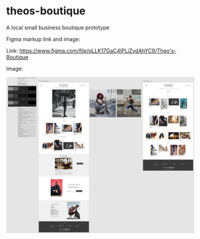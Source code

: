 # theos-boutique
A local small business boutique prototype

Figma markup link and image:

Link: https://www.figma.com/file/qLLK17GaC4lPLiZvdAhYC9/Theo's-Boutique

Image:

![Alt Text](/images/figma-mockup.jpg)


